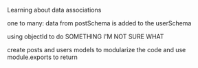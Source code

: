 Learning about data associations

one to many: data from postSchema is added to the userSchema

using objectId to do SOMETHING I'M NOT SURE WHAT

create posts and users models to modularize the code and use module.exports to return 